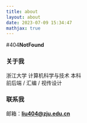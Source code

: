 ```yaml
---
title: about
layout: about
date: 2023-07-09 15:34:47
mathjax: true
---
```














#$404 \mathbf{Not Found}$
### 关于我  
浙江大学 计算机科学与技术 本科  
前后端 / 汇编 / 视传设计

### 联系我
邮箱：**liu404@zju.edu.cn**
